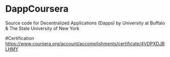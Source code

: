# DappCoursera
Source code for Decentralized Applications (Dapps) by University at Buffalo &amp; The State University of New York

#Certification 
https://www.coursera.org/account/accomplishments/certificate/4VDPXDJBLHMY
